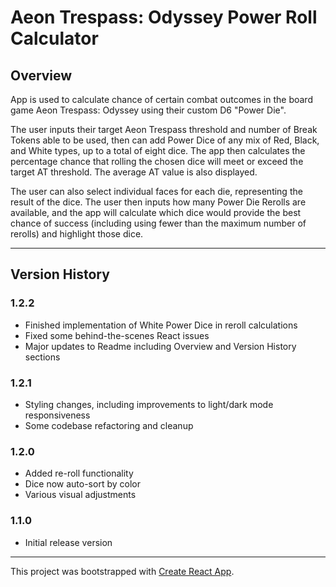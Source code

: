 # Aeon Trespass: Odyssey Power Roll Calculator

## Overview

App is used to calculate chance of certain combat outcomes in the board game Aeon Trespass: Odyssey using their custom D6 "Power Die".

The user inputs their target Aeon Trespass threshold and number of Break Tokens able to be used, then can add Power Dice of any mix of Red, Black, and White types, up to a total of eight dice. The app then calculates the percentage chance that rolling the chosen dice will meet or exceed the target AT threshold. The average AT value is also displayed.

The user can also select individual faces for each die, representing the result of the dice. The user then inputs how many Power Die Rerolls are available, and the app will calculate which dice would provide the best chance of success (including using fewer than the maximum number of rerolls) and highlight those dice.

---

## Version History

### 1.2.2

* Finished implementation of White Power Dice in reroll calculations
* Fixed some behind-the-scenes React issues
* Major updates to Readme including Overview and Version History sections

### 1.2.1

* Styling changes, including improvements to light/dark mode responsiveness
* Some codebase refactoring and cleanup

### 1.2.0

* Added re-roll functionality
* Dice now auto-sort by color
* Various visual adjustments

### 1.1.0

* Initial release version

---

This project was bootstrapped with [Create React App](https://github.com/facebook/create-react-app).